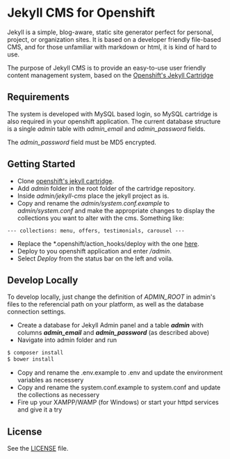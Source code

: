 # Jekyll CMS for Openshift

Jekyll is a simple, blog-aware, static site generator perfect for personal, project, or organization sites. It is based on a developer friendly file-based CMS, and for those unfamiliar with markdown or html, it is kind of hard to use.

The purpose of Jekyll CMS is to provide an easy-to-use user friendly content management system, based on the [Openshift's Jekyll Cartridge](https://github.com/openshift-quickstart/jekyll-openshift)

## Requirements
The system is developed with MySQL based login, so MySQL cartridge is also required in your openshift application. The current database structure is a single *admin* table with *admin_email* and *admin_password* fields.

The *admin_password* field must be MD5 encrypted.

## Getting Started

* Clone [openshift's jekyll cartridge](https://github.com/openshift-quickstart/jekyll-openshift).
* Add *admin* folder in the root folder of the cartridge repository.
* Inside *admin/jekyll-cms* place the jekyll project as is.
* Copy and rename the *admin/system.conf.example* to *admin/system.conf* and make the appropriate changes to display the collections you want to alter with the cms. Something like:

`---
    collections: menu, offers, testimonials, carousel
---`

* Replace the *.openshift/action_hooks/deploy with the one [here](.openshift/action_hooks/deploy).
* Deploy to you openshift application and enter */admin*.
* Select *Deploy* from the status bar on the left and voila.

## Develop Locally
To develop locally, just change the definition of *ADMIN_ROOT* in admin's files to the referencial path on your platform, as well as the database connection settings.

* Create a database for Jekyll Admin panel and a table ***admin*** with columns ***admin_email*** and ***admin_password*** (as described above)
* Navigate into admin folder and run
```sh
$ composer install
$ bower install
```
* Copy and rename the .env.example to .env and update the environment variables as necessery
* Copy and rename the system.conf.example to system.conf and update the collections as necessery
* Fire up your XAMPP/WAMP (for Windows) or start your httpd services and give it a try

## License

See the [LICENSE](LICENSE) file.

